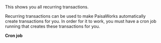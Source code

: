 This shows you all recurring transactions.

Recurring transactions can be used to make PaisaWorks automatically create transactions for you. In order for it to work, you must have a cron job running that creates these transactions for you.


**Cron job**

